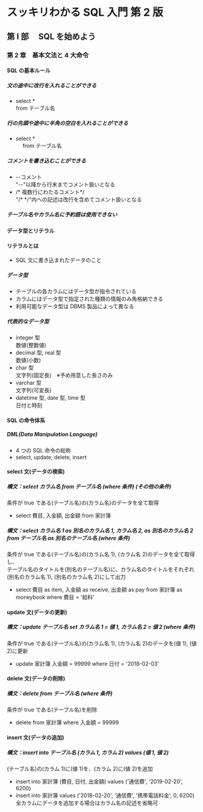 # スッキリわかる SQL 入門 第 2 版

## 第 Ⅰ 部　 SQL を始めよう

### 第 2 章　基本文法と 4 大命令

#### SQL の基本ルール

##### 文の途中に改行を入れることができる

- select \*<br>
  from テーブル名

##### 行の先頭や途中に半角の空白を入れることができる

- select \*<br>
  　 from テーブル名

##### コメントを書き込むことができる

- --コメント<br>
  "--"以降から行末までコメント扱いとなる
- /\* 複数行にわたるコメント\*/<br>
  "/\* \*/"内への記述は改行を含めてコメント扱いとなる

##### テーブル名やカラム名に予約語は使用できない

#### データ型とリテラル

#### リテラルとは

- SQL 文に書き込まれたデータのこと

##### データ型

- テーブルの各カラムにはデータ型が指令されている
- カラムにはデータ型で指定された種類の情報のみ角格納できる
- 利用可能なデータ型は DBMS 製品によって異なる

##### 代表的なデータ型

- integer 型<br>
  数値(整数値)
- decimal 型, real 型<br>
  数値(小数)
- char 型<br>
  文字列(固定長)　※予め用意した長さのみ
- varchar 型<br>
  文字列(可変長)
- datetime 型, date 型, time 型<br>
  日付と時刻

#### SQL の命令体系

##### DML(Data Manipulation Language)

- 4 つの SQL 命令の総称
- select, update, delete, insert

#### select 文(データの検索)

##### 構文：select カラム名 from テーブル名 (where 条件) (その他の条件)

条件が true である(テーブル名)の(カラム名)のデータを全て取得

- select 費目, 入金額, 出金額 from 家計簿

##### 構文：select カラム名 1 as 別名のカラム名 1, カラム名 2, as 別名のカラム名 2 from テーブル名 as 別名のテーブル名 (where 条件)

条件が true である(テーブル名)の(カラム名 1), (カラム名 2)のデータを全て取得し、<br>
テーブル名のタイトルを(別名のテーブル名)に、カラム名のタイトルをそれぞれ(別名のカラム名 1), (別名のカラム名 2)にして出力

- select 費目 as item, 入金額 as receive, 出金額 as pay from 家計簿 as moneybook where 費目 = '給料'

#### update 文(データの更新)

##### 構文：update テーブル名 set カラム名 1 = 値 1, カラム名 2 = 値 2 (where 条件)

条件が true である(テーブル名)の(カラム名 1), (カラム名 2)のデータを(値 1), (値 2)に更新

- update 家計簿 入金額 = 99999 where 日付 = '2018-02-03'

#### delete 文(データの削除)

##### 構文：delete from テーブル名 (where 条件)

条件が true である(テーブル名)を削除

- delete from 家計簿 where 入金額 = 99999

#### insert 文(データの追加)

##### 構文：insert into テーブル名 (カラム 1, カラム 2) values (値 1, 値 2)

(テーブル名)の(カラム 1)に(値 1)を、(カラム 2)に(値 2)を追加

- insert into 家計簿 (費目, 日付, 出金額) values ('通信費', '2019-02-20', 6200)
- insert into 家計簿 values ('2018-02-20', '通信費', '携帯電話料金', 0, 6200)<br>
  全カラムにデータを追加する場合はカラム名の記述を省略可
